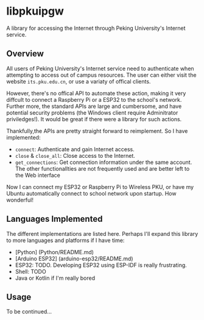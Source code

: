 # libpkuipgw
A library for accessing the Internet through Peking University's Internet service.

## Overview
All users of Peking University's Internet service need to authenticate when attempting to access out of campus resources. The user can either visit the website `its.pku.edu.cn`, or use a variaty of offical clients.

However, there's no offical API to automate these action, making it very diffcult to connect a Raspberry Pi or a ESP32 to the school's network. Further more, the standard APIs are large and cumbersome, and have potential security problems (the Windows client require Adminitrator priviledges!). It would be great if there were a library for such actions. 

Thankfully,the APIs are pretty straight forward to reimplement. So I have implemented:
- `connect`: Authenticate and gain Internet access.
- `close` & `close_all`: Close access to the Internet.
- `get_connections`: Get connection information under the same account.
The other functionallties are not frequently used and are better left to the Web interface

Now I can connect my ESP32 or Raspberry Pi to Wireless PKU, or have my Ubuntu automatically connect to school network upon startup. How wonderful!

## Languages Implemented
The different implementations are listed here. Perhaps I'll expand this library to more languages and platforms if I have time:
- [Python] (Python/README.md)
- [Arduino ESP32] (arduino-esp32/README.md)
- ESP32: TODO. Developing ESP32 using ESP-IDF is really frustrating.
- Shell: TODO
- Java or Kotlin if I'm really bored

## Usage
To be continued...
